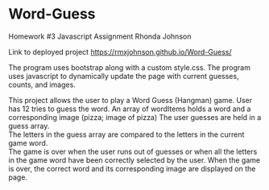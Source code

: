 # Word-Guess
Homework #3 Javascript Assignment
Rhonda Johnson

Link to deployed project
https://rmxjohnson.github.io/Word-Guess/

The program uses bootstrap along with a custom style.css.
The program uses javascript to dynamically update the page with current guesses, counts, and images.

This project allows the user to play a Word Guess (Hangman) game.
User has 12 tries to guess the word.
An array of wordItems holds a word and a corresponding image (pizza; image of pizza)
The user guesses are held in a guess array.  
The letters in the guess array are compared to the letters in the current game word.  
The game is over when the user runs out of guesses or when all the letters in the game word have been correctly selected by the user.
When the game is over, the correct word and its corresponding image are displayed on the page.

    


